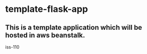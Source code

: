 # template-flask-app

## This is a template application which will be hosted in aws beanstalk.
iss-110
